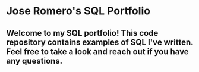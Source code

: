 # Jose Romero's SQL Portfolio
## Welcome to my SQL portfolio! This code repository contains examples of SQL I've written. Feel free to take a look and reach out if you have any questions.
